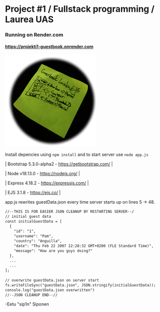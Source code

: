 # Project #1 / Fullstack programming / Laurea UAS


### Running on Render.com
#### https://projekti1-guestbook.onrender.com 

![Picture of EJS layout plan](public/img/sivuleiska.png)

Install depencies using `npm install` and to start server use `node app.js`

| Bootstrap 5.3.0-alpha2 - https://getbootstrap.com/ |

| Node v18.13.0 - https://nodejs.org/ |

| Express 4.18.2 - https://expressjs.com/ |

| EJS 3.1.8 - https://ejs.co/ |





app.js rewrites guestData.json every time server starts up on lines 5 -> 48.
```
//--THIS IS FOR EASIER JSON CLEANUP BY RESTARTING SERVER--/
// initial guest data
const initialGuestData = [
  {
    "id": "1",
    "username": "Pam",
    "country": "Anguilla",
    "date": "Thu Feb 22 2007 22:28:32 GMT+0200 (FLE Standard Time)",
    "message": "How are you guys doing?"
  },
  ...
  ...
];

// overwrite guestData.json on server start
fs.writeFileSync("guestData.json", JSON.stringify(initialGuestData));
console.log("guestData.json overwritten")
//--JSON CLEANUP END--// 
```


-Eetu "sip1n" Siponen
